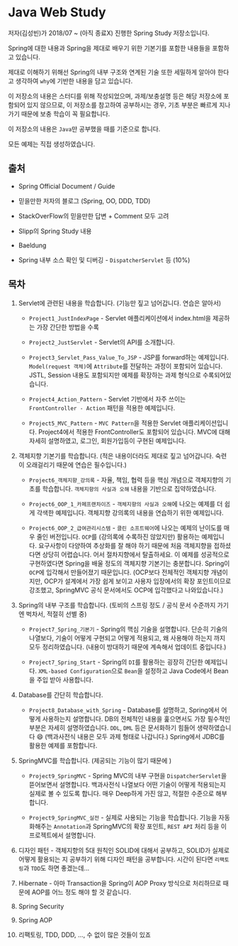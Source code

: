 # Java Web Study

저자(김성빈)가 2018/07 ~ (아직 종료X) 진행한 Spring Study 저장소입니다.

Spring에 대한 내용과 Spring을 제대로 배우기 위한 기본기를 포함한 내용들을 포함하고 있습니다.

제대로 이해하기 위해선 Spring의 내부 구조와 연계된 기술 또한 세밀하게 알아야 한다고 생각하여 `why`에 기반한 내용을 담고 있습니다.

이 저장소의 내용은 스터디를 위해 작성되었으며, 과제/보충설명 등은 해당 저장소에 포함되어 있지 않으므로, 이 저장소를 참고하여 공부하시는 경우, 기초 부분은 빠르게 지나가기 때문에 보충 학습이 꼭 필요합니다.

이 저장소의 내용은 `Java`만 공부했을 때를 기준으로 합니다.

모든 예제는 직접 생성하였습니다.

## 출처

- Spring Official Document / Guide

- 믿을만한 저자의 블로그 (Spring, OO, DDD, TDD)

- StackOverFlow의 믿을만한 답변 + Comment 모두 고려

- Slipp의 Spring Study 내용

- Baeldung 

- Spring 내부 소스 확인 및 디버깅 - `DispatcherServlet` 등 (10%)

## 목차

1. Servlet에 관련된 내용을 학습합니다. (기능만 짚고 넘어갑니다. 연습은 알아서)

    - `Project1_JustIndexPage` - Servlet 애플리케이션에서 index.html을 제공하는 가장 간단한 방법을 수록

    - `Project2_JustServlet` - Servlet의 API를 소개합니다.

    - `Project3_Servlet_Pass_Value_To_JSP` - JSP를 forward하는 예제입니다. `Model(request 객체)`에 `Attribute`를 전달하는 과정이 포함되어 있습니다. JSTL, Session 내용도 포함되지만 예제를 확장하는 과제 형식으로 수록되어있습니다.

    - `Project4_Action_Pattern` - Servlet 기반에서 자주 쓰이는 `FrontController - Action` 패턴을 적용한 예제입니다.

    - `Project5_MVC_Pattern` - `MVC Pattern`을 적용한 Servlet 애플리케이션입니다. Project4에서 적용한 FrontController도 포함되어 있습니다. MVC에 대해 자세히 설명하였고, 로그인, 회원가입등이 구현된 예제입니다.

2. 객체지향 기본기를 학습합니다. (적은 내용이더라도 제대로 짚고 넘어갑니다. 숙련이 오래걸리기 때문에 연습은 필수입니다.)

    - `Project6_객체지향_강의록` - 자율, 책임, 협력 등을 핵심 개념으로 객체지향의 기초를 학습합니다. `객체지향의 사실과 오해` 내용을 기반으로 집약하였습니다.

    - `Project6_OOP_1_카페프랜차이즈` - `객체지향의 사실과 오해`에 나오는 예제를 더 쉽게 각색한 예제입니다. 객체지향 강의록의 내용을 연습하기 위한 예제입니다.

    - `Project6_OOP_2_급여관리시스템` - `클린 소프트웨어`에 나오는 예제의 난이도를 매우 줄인 버전입니다. `OCP`를 (강의록에 수록하진 않았지만) 활용하는 예제입니다. 요구사항이 다양하여 추상화를 잘 해야 하기 때문에 처음 객체지향을 접하셨다면 상당히 어렵습니다. 어서 절차지향에서 탈출하세요. 이 예제를 성공적으로 구현하였다면 Spring을 배울 정도의 객체지향 기본기는 충분합니다. Spring이 `OCP`에 입각해서 만들어졌기 때문입니다. (OCP보다 전체적인 객체지향 개념이지만, OCP가 설계에서 가장 쉽게 보이고 사용자 입장에서의 확장 포인트이므로 강조했고, SpringMVC 공식 문서에서도 OCP에 입각했다고 나와있습니다.)

3. Spring의 내부 구조를 학습합니다. (토비의 스프링 정도 / 공식 문서 수준까지 가기엔 벅차서, 적절히 선별 중)

    - `Project7_Spring_기본기` - Spring의 핵심 기술을 설명합니다. 단순히 기술의 나열보다, 기술이 어떻게 구현되고 어떻게 적용되고, 왜 사용해야 하는지 까지 모두 정리하였습니다. (내용이 방대하기 때문에 계속해서 업데이트 중입니다.)

    - `Project7_Spring_Start` - Spring의 `DI`를 활용하는 굉장히 간단한 예제입니다. `XML-based Configuration`으로 `Bean`을 설정하고 Java Code에서 Bean을 주입 받아 사용합니다.

4. Database를 간단히 학습합니다.

    - `Project8_Database_with_Spring` - Database를 설명하고, Spring에서 어떻게 사용하는지 설명합니다. DB의 전체적인 내용을 훑으면서도 가장 필수적인 부분은 자세히 설명하였습니다. `DDL`, `DML` 등은 문서화하기 힘들어 생략하였습니다 :smile: (백과사전식 내용은 모두 과제 형태로 나갑니다.) Spring에서 JDBC를 활용한 예제를 포함합니다.

5. SpringMVC를 학습합니다. (제공되는 기능이 많기 때문에 )

    - `Project9_SpringMVC` - Spring MVC의 내부 구현을 `DispatcherServlet`을 뜯어보면서 설명합니다. 백과사전식 나열보다 어떤 기술이 어떻게 적용되는지 실제로 볼 수 있도록 합니다. 매우 Deep하게 가진 않고, 적절한 수준으로 해부합니다.

    - `Project9_SpringMVC_실전` - 실제로 사용되는 기능을 학습합니다. 기능을 자동화해주는 `Annotation`과 SpringMVC의 확장 포인트, `REST API` 처리 등을 이 프로젝트에서 설명합니다.

6. 디자인 패턴 - 객체지향의 5대 원칙인 SOLID에 대해서 공부하고, SOLID가 실제로 어떻게 활용되는 지 공부하기 위해 디자인 패턴을 공부합니다. 시간이 된다면 `리팩토링`과 `TDD`도 하면 좋겠는데...

7. Hibernate - 아마 Transaction을 Spring이 AOP Proxy 방식으로 처리하므로 때문에 AOP를 어느 정도 해야 할 것 같습니다.

8. Spring Security

9. Spring AOP

10. 리팩토링, TDD, DDD, ..., 수 없이 많은 것들이 있죠